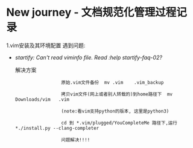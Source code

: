 # New journey - 文档规范化管理过程记录

1.vim安装及其环境配置
遇到问题:
* *startify: Can't read viminfo file. Read :help startify-faq-02?*

   解决方案
   
                       原始.vim文件备份  mv .vim    .vim_backup
                       
                       拷贝vim文件(网上或者别人转载的)到home路径下  mv Downloads/vim   .vim
                       
                       (note:看vim支持python的版本, 这里是python3)
                       
                       cd 到 *.vim/plugged/YouCompleteMe 路径下,运行*./install.py --clang-completer
                       
                       问题解决!!!!


